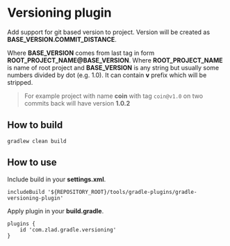 # Versioning plugin

Add support for git based version to project.
Version will be created as **BASE_VERSION.COMMIT_DISTANCE**.

Where **BASE_VERSION** comes from last tag in form **ROOT_PROJECT_NAME@BASE_VERSION**.
Where **ROOT_PROJECT_NAME** is name of root project
and **BASE_VERSION** is any string but usually some numbers divided by dot (e.g. 1.0).
It can contain **v** prefix which will be stripped.

>For example project with name **coin** with tag `coin@v1.0` on two commits back
>will have version **1.0.2**

## How to build

```
gradlew clean build
```

## How to use

Include build in your **settings.xml**.

```
includeBuild '${REPOSITORY_ROOT}/tools/gradle-plugins/gradle-versioning-plugin'
```

Apply plugin in your **build.gradle**.

```
plugins {
    id 'com.zlad.gradle.versioning'
}
```
